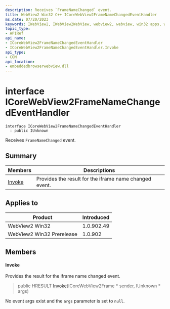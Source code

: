 ```yaml
---
description: Receives `FrameNameChanged` event.
title: WebView2 Win32 C++ ICoreWebView2FrameNameChangedEventHandler
ms.date: 07/20/2023
keywords: IWebView2, IWebView2WebView, webview2, webview, win32 apps, win32, edge, ICoreWebView2, ICoreWebView2Controller, browser control, edge html, ICoreWebView2FrameNameChangedEventHandler
topic_type: 
- APIRef
api_name:
- ICoreWebView2FrameNameChangedEventHandler
- ICoreWebView2FrameNameChangedEventHandler.Invoke
api_type:
- COM
api_location:
- embeddedbrowserwebview.dll
---
```


# interface ICoreWebView2FrameNameChangedEventHandler

```
interface ICoreWebView2FrameNameChangedEventHandler
  : public IUnknown
```

Receives `FrameNameChanged` event.

## Summary

 Members                        | Descriptions
--------------------------------|---------------------------------------------
[Invoke](#invoke) | Provides the result for the iframe name changed event.

## Applies to

Product                         | Introduced
--------------------------------|---------------------------------------------
WebView2 Win32            |    1.0.902.49
WebView2 Win32 Prerelease |    1.0.902

## Members

#### Invoke

Provides the result for the iframe name changed event.

> public HRESULT [Invoke](#invoke)(ICoreWebView2Frame * sender, IUnknown * args)

No event args exist and the `args` parameter is set to `null`.

